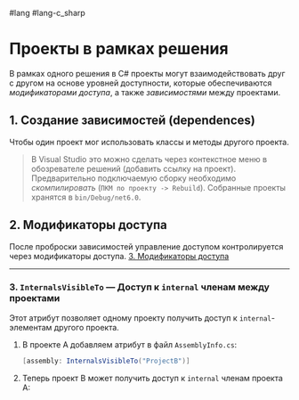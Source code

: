 #lang #lang-c_sharp

# Проекты в рамках решения

В рамках одного решения в C# проекты могут взаимодействовать друг с другом на основе уровней доступности, которые обеспечиваются *модификаторами доступа*, а также *зависимостями* между проектами. 

## 1. **Создание зависимостей (dependences)**
Чтобы один проект мог использовать классы и методы другого проекта. 

> В Visual Studio это можно сделать через контекстное меню в обозревателе решений (добавить ссылку на проект).
> Предварительно подключаемую сборку необходимо *скомпилировать* (`ПКМ по проекту -> Rebuild`). Собранные проекты хранятся в `bin/Debug/net6.0`.


## 2. **Модификаторы доступа**
После проброски зависимостей управление доступом контролируется через модификаторы доступа.
[3. Модификаторы доступа](1.%20Languages/C-sharp/0.%20Введение/1.%20Области%20видимости/3.%20Модификаторы%20доступа.md)

---

### 3. **`InternalsVisibleTo` — Доступ к `internal` членам между проектами**
Этот атрибут позволяет одному проекту получить доступ к `internal`-элементам другого проекта.

1. В проекте A добавляем атрибут в файл `AssemblyInfo.cs`:
   ```csharp
   [assembly: InternalsVisibleTo("ProjectB")]
   ```

2. Теперь проект B может получить доступ к `internal` членам проекта A:
